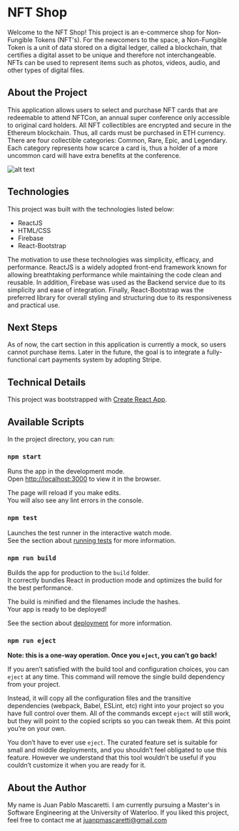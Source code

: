 # NFT Shop

Welcome to the NFT Shop! This project is an e-commerce shop for Non-Fungible Tokens (NFT's). For the newcomers to the space, a Non-Fungible Token is a unit of data stored on a digital ledger, called a blockchain, that certifies a digital asset to be unique and therefore not interchangeable. NFTs can be used to represent items such as photos, videos, audio, and other types of digital files.

## About the Project

This application allows users to select and purchase NFT cards that are redeemable to attend NFTCon, an annual super conference only accessible to original card holders. All NFT collectibles are encrypted and secure in the Ethereum blockchain. Thus, all cards must be purchased in ETH currency. There are four collectible categories: Common, Rare, Epic, and Legendary. Each category represents how scarce a card is, thus a holder of a more uncommon card will have extra benefits at the conference. 

![alt text](https://github.com/jpmascaretti/nftshop-mascaretti/blob/main/projectgif_nftshop_mascaretti.gif)


## Technologies

This project was built with the technologies listed below:

- ReactJS
- HTML/CSS
- Firebase
- React-Bootstrap

The motivation to use these technologies was simplicity, efficacy, and performance. ReactJS is a widely adopted front-end framework known for allowing breathtaking performance while maintaining the code clean and reusable. In addition, Firebase was used as the Backend service due to its simplicity and ease of integration. Finally, React-Bootstrap was the preferred library for overall styling and structuring due to its responsiveness and practical use. 


## Next Steps

As of now, the cart section in this application is currently a mock, so users cannot purchase items. Later in the future, the goal is to integrate a fully-functional cart payments system by adopting Stripe. 

## Technical Details

This project was bootstrapped with [Create React App](https://github.com/facebook/create-react-app).

## Available Scripts

In the project directory, you can run:

### `npm start`

Runs the app in the development mode.\
Open [http://localhost:3000](http://localhost:3000) to view it in the browser.

The page will reload if you make edits.\
You will also see any lint errors in the console.

### `npm test`

Launches the test runner in the interactive watch mode.\
See the section about [running tests](https://facebook.github.io/create-react-app/docs/running-tests) for more information.

### `npm run build`

Builds the app for production to the `build` folder.\
It correctly bundles React in production mode and optimizes the build for the best performance.

The build is minified and the filenames include the hashes.\
Your app is ready to be deployed!

See the section about [deployment](https://facebook.github.io/create-react-app/docs/deployment) for more information.

### `npm run eject`

**Note: this is a one-way operation. Once you `eject`, you can’t go back!**

If you aren’t satisfied with the build tool and configuration choices, you can `eject` at any time. This command will remove the single build dependency from your project.

Instead, it will copy all the configuration files and the transitive dependencies (webpack, Babel, ESLint, etc) right into your project so you have full control over them. All of the commands except `eject` will still work, but they will point to the copied scripts so you can tweak them. At this point you’re on your own.

You don’t have to ever use `eject`. The curated feature set is suitable for small and middle deployments, and you shouldn’t feel obligated to use this feature. However we understand that this tool wouldn’t be useful if you couldn’t customize it when you are ready for it.

## About the Author

My name is Juan Pablo Mascaretti. I am currently pursuing a Master's in Software Engineering at the University of Waterloo. If you liked this project, feel free to contact me at juanpmascaretti@gmail.com

